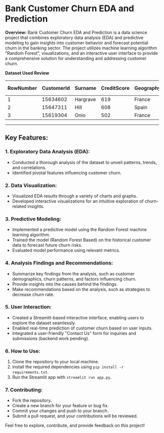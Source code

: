 # Bank Customer Churn EDA and Prediction

**Overview:**
Bank Customer Churn EDA and Prediction is a data science project that combines exploratory data analysis (EDA) and predictive modeling to gain insights into customer behavior and forecast potential churn in the banking sector. The project utilizes machine learning algorithm "Random Forest", visualizations, and an interactive user interface to provide a comprehensive solution for understanding and addressing customer churn.


**Dataset Used Review**

| RowNumber | CustomerId | Surname   | CreditScore | Geography | Gender | Age | Tenure | Balance   | NumOfProducts | HasCrCard | IsActiveMember | EstimatedSalary | Exited | Complain | Satisfaction Score | Card Type | Point Earned |
|-----------|------------|-----------|-------------|-----------|--------|-----|--------|-----------|---------------|-----------|----------------|-----------------|--------|----------|--------------------|-----------|--------------|
| 1         | 15634602   | Hargrave  | 619         | France    | Female | 42  | 2      | 0         | 1             | 1         | 1              | 101348.88       | 1      | 1        | 2                  | DIAMOND   | 464          |
| 2         | 15647311   | Hill      | 608         | Spain     | Female | 41  | 1      | 83807.86  | 1             | 0         | 1              | 112542.58       | 0      | 1        | 3                  | DIAMOND   | 456          |
| 3         | 15619304   | Onio      | 502         | France    | Female | 42  | 8      | 159660.8  | 3             | 1         | 0              | 113931.57       | 1      | 1        | 3                  | DIAMOND   | 377          |


---


## Key Features:

### 1. Exploratory Data Analysis (EDA):
- Conducted a thorough analysis of the dataset to unveil patterns, trends, and correlations.
- Identified pivotal features influencing customer churn.

### 2. Data Visualization:
- Visualized EDA results through a variety of charts and graphs.
- Developed interactive visualizations for an intuitive exploration of churn-related insights.

### 3. Predictive Modeling:
- Implemented a predictive model using the Random Forest machine learning algorithm.
- Trained the model (Random Forest Based) on the historical customer data to forecast future churn risks.
- Evaluated model performance using relevant metrics.

### 4. Analysis Findings and Recommendations:
- Summarize key findings from the analysis, such as customer demographics, churn patterns, and factors influencing churn.
- Provide insights into the causes behind the findings.
- Make recommendations based on the analysis, such as strategies to decrease churn rate.

### 5. User Interaction:
- Created a Streamlit-based interactive interface, enabling users to explore the dataset seamlessly.
- Enabled real-time prediction of customer churn based on user inputs.
- Integrated a user-friendly "Contact Us" form for inquiries and submissions (backend work pending).

     
### 6. How to Use:

1. Clone the repository to your local machine.
2. Install the required dependencies using `pip install -r requirements.txt`.
3. Run the Streamlit app with `streamlit run app.py`.
   

### 7. Contributing:

- Fork the repository.
- Create a new branch for your feature or bug fix.
- Commit your changes and push to your branch.
- Submit a pull request, and your contributions will be reviewed.


Feel free to explore, contribute, and provide feedback on this project!

